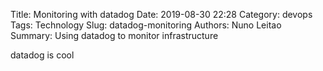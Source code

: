 Title: Monitoring with datadog
Date: 2019-08-30 22:28
Category: devops
Tags: Technology
Slug:  datadog-monitoring
Authors: Nuno Leitao
Summary: Using datadog to monitor infrastructure


datadog is cool

